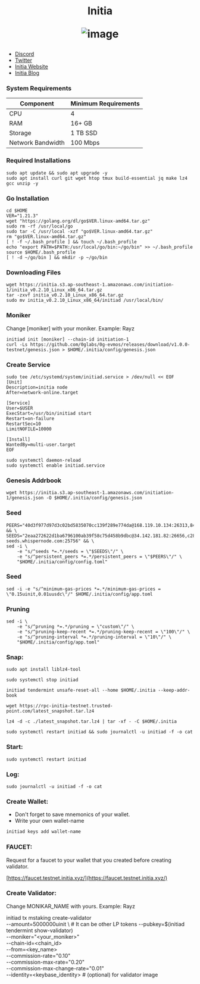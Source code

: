 <h1 align="center"> Initia

![image](https://i.imgur.com/qb495Kb.png)


</h1>

 * [Discord](https://discord.gg/initia)<br>
 * [Twitter](https://twitter.com/initiaFDN)<br>
 * [Initia Website](https://initia.xyz/)<br>
 * [Initia Blog](https://medium.com/@initiafdn/the-validator-initiation-a-guide-to-initias-incentivized-testnet-for-validators-b6ddd2eff632)<br>
 


### System Requirements

| Component | Minimum Requirements |
|---|---|
| CPU | 4 |
| RAM | 16+ GB |
| Storage | 1 TB SSD |
| Network Bandwidth | 100 Mbps |

### Required Installations

```
sudo apt update && sudo apt upgrade -y
sudo apt install curl git wget htop tmux build-essential jq make lz4 gcc unzip -y
```

### Go Installation

```
cd $HOME
VER="1.21.3"
wget "https://golang.org/dl/go$VER.linux-amd64.tar.gz"
sudo rm -rf /usr/local/go
sudo tar -C /usr/local -xzf "go$VER.linux-amd64.tar.gz"
rm "go$VER.linux-amd64.tar.gz"
[ ! -f ~/.bash_profile ] && touch ~/.bash_profile
echo "export PATH=$PATH:/usr/local/go/bin:~/go/bin" >> ~/.bash_profile
source $HOME/.bash_profile
[ ! -d ~/go/bin ] && mkdir -p ~/go/bin
```

###  Downloading Files

```
wget https://initia.s3.ap-southeast-1.amazonaws.com/initiation-1/initia_v0.2.10_Linux_x86_64.tar.gz
tar -zxvf initia_v0.2.10_Linux_x86_64.tar.gz
sudo mv initia_v0.2.10_Linux_x86_64/initiad /usr/local/bin/
```


###  Moniker
Change [moniker] with your moniker. Example: Rayz

```
initiad init [moniker] --chain-id initiation-1
curl -Ls https://github.com/0glabs/0g-evmos/releases/download/v1.0.0-testnet/genesis.json > $HOME/.initia/config/genesis.json
```

###  Create Service

```
sudo tee /etc/systemd/system/initiad.service > /dev/null << EOF
[Unit]
Description=initia node
After=network-online.target

[Service]
User=$USER
ExecStart=/usr/bin/initiad start
Restart=on-failure
RestartSec=10
LimitNOFILE=10000

[Install]
WantedBy=multi-user.target
EOF
```
```
sudo systemctl daemon-reload
sudo systemctl enable initiad.service
```

###  Genesis Addrbook

```
wget https://initia.s3.ap-southeast-1.amazonaws.com/initiation-1/genesis.json -O $HOME/.initia/config/genesis.json
```

###  Seed

```
PEERS="40d3f977d97d3c02bd5835070cc139f289e774da@168.119.10.134:26313,841c6a4b2a3d5d59bb116cc549565c8a16b7fae1@23.88.49.233:26656,e6a35b95ec73e511ef352085cb300e257536e075@37.252.186.213:26656,2a574706e4a1eba0e5e46733c232849778faf93b@84.247.137.184:53456,ff9dbc6bb53227ef94dc75ab1ddcaeb2404e1b0b@178.170.47.171:26656,edcc2c7098c42ee348e50ac2242ff897f51405e9@65.109.34.205:36656,07632ab562028c3394ee8e78823069bfc8de7b4c@37.27.52.25:19656,028999a1696b45863ff84df12ebf2aebc5d40c2d@37.27.48.77:26656,140c332230ac19f118e5882deaf00906a1dba467@185.219.142.119:53456,1f6633bc18eb06b6c0cab97d72c585a6d7a207bc@65.109.59.22:25756,065f64fab28cb0d06a7841887d5b469ec58a0116@84.247.137.200:53456,767fdcfdb0998209834b929c59a2b57d474cc496@207.148.114.112:26656,093e1b89a498b6a8760ad2188fbda30a05e4f300@35.240.207.217:26656,12526b1e95e7ef07a3eb874465662885a586e095@95.216.78.111:26656" && \
SEEDS="2eaa272622d1ba6796100ab39f58c75d458b9dbc@34.142.181.82:26656,c28827cb96c14c905b127b92065a3fb4cd77d7f6@testnet-seeds.whispernode.com:25756" && \
sed -i \
    -e "s/^seeds *=.*/seeds = \"$SEEDS\"/" \
    -e "s/^persistent_peers *=.*/persistent_peers = \"$PEERS\"/" \
    "$HOME/.initia/config/config.toml"
```


### Seed

```
sed -i -e "s/^minimum-gas-prices *=.*/minimum-gas-prices = \"0.15uinit,0.01uusdc\"/" $HOME/.initia/config/app.toml
```

### Pruning

```
sed -i \
    -e "s/^pruning *=.*/pruning = \"custom\"/" \
    -e "s/^pruning-keep-recent *=.*/pruning-keep-recent = \"100\"/" \
    -e "s/^pruning-interval *=.*/pruning-interval = \"10\"/" \
    "$HOME/.initia/config/app.toml"
```

### Snap:

```
sudo apt install liblz4-tool

sudo systemctl stop initiad

initiad tendermint unsafe-reset-all --home $HOME/.initia --keep-addr-book

wget https://rpc-initia-testnet.trusted-point.com/latest_snapshot.tar.lz4

lz4 -d -c ./latest_snapshot.tar.lz4 | tar -xf - -C $HOME/.initia

sudo systemctl restart initiad && sudo journalctl -u initiad -f -o cat

```

### Start:

```
sudo systemctl restart initiad

```

### Log:

```
sudo journalctl -u initiad -f -o cat
```

### Create Wallet:

- Don't forget to save mnemonics of your wallet.
- Write your own wallet-name

```bash
initiad keys add wallet-name
```


### FAUCET:
Request for a faucet to your wallet that you created before creating validator.

 [https://faucet.testnet.initia.xyz/](https://faucet.testnet.initia.xyz/)

### Create Validator:

Change MONIKAR_NAME with yours. Example: Rayz

initiad tx mstaking create-validator \
    --amount=5000000uinit \   # It can be other LP tokens 
    --pubkey=$(initiad tendermint show-validator) \
    --moniker="<your_moniker>" \
    --chain-id=<chain_id> \
    --from=<key_name> \
    --commission-rate="0.10" \
    --commission-max-rate="0.20" \
    --commission-max-change-rate="0.01" \
    --identity=<keybase_identity> # (optional) for validator image
